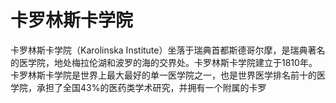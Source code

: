 # 卡罗林斯卡学院

卡罗林斯卡学院（Karolinska Institute）坐落于瑞典首都斯德哥尔摩，是瑞典著名的医学院，地处梅拉伦湖和波罗的海的交界处。卡罗林斯卡学院建立于1810年。卡罗林斯卡学院是世界上最大最好的单一医学院之一，也是世界医学排名前十的医学院，承担了全国43%的医药类学术研究，并拥有一个附属的卡罗